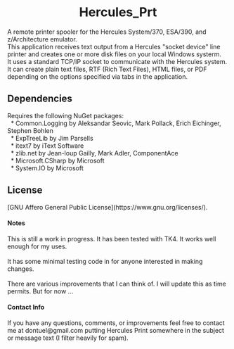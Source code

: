 ﻿
<h1 align="center">Hercules_Prt</h1>

<p>
A remote printer spooler for the Hercules System/370, ESA/390, and z/Architecture emulator.
<br>
This application receives text output from a Hercules "socket device" line printer and creates one or more disk files on your local Windows systerm.
<br>
It uses a standard TCP/IP socket to communicate with the Hercules system.
<br>
It can create plain text files, RTF (Rich Text Files), HTML files, or PDF depending on the options specified via tabs in the application.
</p>

<h2 align="left">Dependencies</h2>

<p>
Requires the following NuGet packages:
<br>
&nbsp;&nbsp;* Common.Logging by Aleksandar Seovic, Mark Pollack, Erich Eichinger, Stephen Bohlen
<br>
&nbsp;&nbsp;* ExpTreeLib by Jim Parsells
<br>
&nbsp;&nbsp;* itext7 by iText Software
<br>
&nbsp;&nbsp;* zlib.net by Jean-loup Gailly, Mark Adler, ComponentAce
<br>
&nbsp;&nbsp;* Microsoft.CSharp by Microsoft
<br>
&nbsp;&nbsp;* System.IO by Microsoft
</p>

<h2 align="left">License</h2>

<p>
[GNU Affero General Public License](https://www.gnu.org/licenses/).
</p>

<h4 align="left">Notes</h4>

<p>
This is still a work in progress. It has been tested with TK4. It works well enough for my uses.
<br><br>
It has some minimal testing code in for anyone interested in making changes.
<br><br>
There are various improvements that I can think of. I will update this as time permits. But for now ...
</p>
	
<h4 align="left">Contact Info</h4>

<p>
If you have any questions, comments, or improvements feel free to contact me at dontuel@gmail.com putting Hercules Print somewhere in the subject or message text (I filter heavily for spam).
</p>
